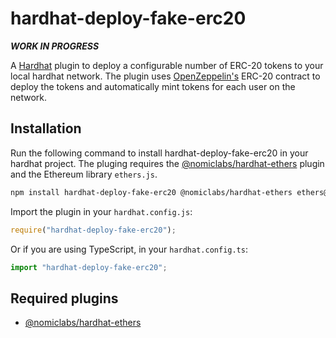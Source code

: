# hardhat-deploy-fake-erc20

***WORK IN PROGRESS***

A [Hardhat](https://hardhat.org) plugin to deploy a configurable number of ERC-20 tokens to your local hardhat network. The plugin uses [OpenZeppelin's](https://openzeppelin.com/) ERC-20 contract to deploy the tokens and automatically mint tokens for each user on the network.

## Installation
Run the following command to install hardhat-deploy-fake-erc20 in your hardhat project. The pluging requires the [@nomiclabs/hardhat-ethers](https://github.com/nomiclabs/hardhat/tree/master/packages/hardhat-ethers) plugin and the Ethereum library `ethers.js`.

```bash
npm install hardhat-deploy-fake-erc20 @nomiclabs/hardhat-ethers ethers@^5.0.0
```

Import the plugin in your `hardhat.config.js`:

```js
require("hardhat-deploy-fake-erc20");
```

Or if you are using TypeScript, in your `hardhat.config.ts`:

```ts
import "hardhat-deploy-fake-erc20";
```


## Required plugins
- [@nomiclabs/hardhat-ethers](https://github.com/nomiclabs/hardhat/tree/master/packages/hardhat-ethers)
